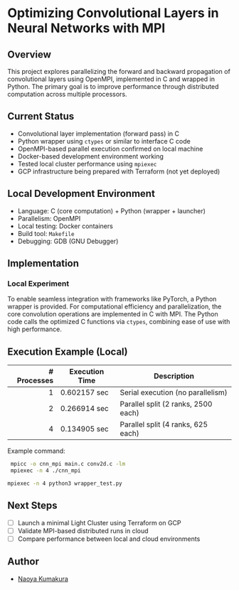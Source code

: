 # Optimizing Convolutional Layers in Neural Networks with MPI

## Overview

This project explores parallelizing the forward and backward propagation of convolutional layers using OpenMPI, implemented in C and wrapped in Python. The primary goal is to improve performance through distributed computation across multiple processors.

## Current Status

-  Convolutional layer implementation (forward pass) in C
-  Python wrapper using `ctypes` or similar to interface C code
-  OpenMPI-based parallel execution confirmed on local machine
-  Docker-based development environment working
-  Tested local cluster performance using `mpiexec`
-  GCP infrastructure being prepared with Terraform (not yet deployed)

## Local Development Environment

- Language: C (core computation) + Python (wrapper + launcher)
- Parallelism: OpenMPI
- Local testing: Docker containers
- Build tool: `Makefile`
- Debugging: GDB (GNU Debugger)

## Implementation

### Local Experiment
To enable seamless integration with frameworks like PyTorch, a Python wrapper is provided. For computational efficiency and parallelization, the core convolution operations are implemented in C with MPI. The Python code calls the optimized C functions via `ctypes`, combining ease of use with high performance.

## Execution Example (Local)

| # Processes | Execution Time | Description                                |
|------------:|----------------|--------------------------------------------|
| 1           | 0.602157 sec   | Serial execution (no parallelism)          |
| 2           | 0.266914 sec   | Parallel split (2 ranks, 2500 each)        |
| 4           | 0.134905 sec   | Parallel split (4 ranks, 625 each)         |


Example command:  
```bash
 mpicc -o cnn_mpi main.c conv2d.c -lm
 mpiexec -n 4 ./cnn_mpi
```
```bash
mpiexec -n 4 python3 wrapper_test.py
```



## Next Steps

- [ ] Launch a minimal Light Cluster using Terraform on GCP
- [ ] Validate MPI-based distributed runs in cloud
- [ ] Compare performance between local and cloud environments

## Author

- [Naoya Kumakura](https://github.com/naoya526)
